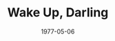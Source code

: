 ---
title: Wake Up, Darling
date: 1977-05-06
closing_date: 1977-05-21
layout: productions
featured_image: 
image_caption:
image_credit:
playbill: 
category: 
Theatre: Theatre Jacksonville
Venue: Little Theatre
cast:
  Martha: Nancy Kaye
  Juliet: Sabina Meyer
  Polly Emerson: Sharon Brown
  Deerfield Prescott: Gil Gimbel
  Don Emerson: Allen Hall
  Gloria: Diann Catlin
  1st Policeman: Doug Thomas
  2nd Policeman: Thom Scoggins
  Granville Prescott: Joe Mullarkey
  Penelope: Diane Somerville
  Mrs. Johnson: Esther Barnes
crew:
  Director: Robert Knowles
  Scene Design: Mike Murphy
  Stage Manager: Pam Jackson
  Lighting Design: Kelly Hart
  Lighting Technician: Barbara Stillson
  Sound Technician: Nancy Blocksidge
  Set Construction:
    - Cy Barnert
    - Bonnie Benwick
    - Frances Bierbaum
    - Carmen Chronister
    - Marty Friedman
    - Laura Heidenrich
    - Tom Heffernan
    - Gloria Hicklin
    - Bob Isenberger
    - Pam Jackson
    - Loris Kaplan
    - Terry Pierson
    - Rodney Rainey
    - Steve Sisco
    - Dale Stillson
  Properties:
    - Laurie Kaden
    - Valerie Howard
    - Gloria Hickman
    - Amelia Senhausen
  Costumes: Gert Berman
  Publicity: Madge Bruner
  Box Office:
    - Pat Mullarkey
    - Shirley Cooke
    - Ann Dubow
    - Lenore Hart
    - Betty Scheurer
    - Pat Somers
    - Barbara Stillson
    - Esta Tkac
orchestra:
external_links:
---
